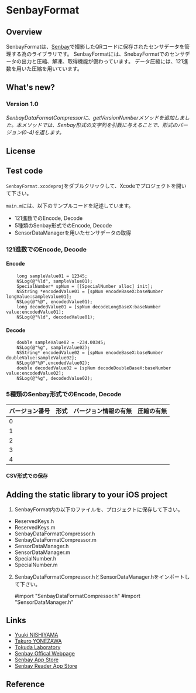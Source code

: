 # SenbayFormat

## Overview
SenbayFormatは、[Senbay](http://www.senbay.info "Senbay")で撮影したQRコードに保存されたセンサデータを管理する為のライブラリです。
SenbayFormatには、SnebayFormatでのセンサデータの出力と圧縮、解凍、取得機能が備わっています。
データ圧縮には、121進数を用いた圧縮を用いています。

## What's new?
### Version 1.0
_SenbayDataFormatCompressorに、getVersionNumberメソッドを追加しました。本メソッドでは、Senbay形式の文字列を引数に与えることで、形式のバージョン(0-4)を返します。_


## License


## Test code
`SenbayFormat.xcodeproj`をダブルクリックして、Xcodeでプロジェクトを開いて下さい。

`main.m`には、以下のサンプルコードを記述しています。

* 121進数でのEncode, Decode
* 5種類のSenbay形式でのEncode, Decode
* SensorDataManagerを用いたセンサデータの取得


### 121進数でのEncode, Decode
#### Encode
        long sampleValue01 = 12345;
        NSLog(@"%ld", sampleValue01);
        SpecialNumber* spNum = [[SpecialNumber alloc] init];
        NSString *encodedValue01 = [spNum encodeBaseX:baseNumber longValue:sampleValue01];
        NSLog(@"%@", encodedValue01);
        long decodedValue01 = [spNum decodeLongBaseX:baseNumber value:encodedValue01];
        NSLog(@"%ld", decodedValue01);

#### Decode
        double sampleValue02 = -234.00345;
        NSLog(@"%g", sampleValue02);
        NSString* encodedValue02 = [spNum encodeBaseX:baseNumber doubleValue:sampleValue02];
        NSLog(@"%@",encodedValue02);
        double decodedValue02 = [spNum decodeDoubleBaseX:baseNumber value:encodedValue02];
        NSLog(@"%g", decodedValue02);


### 5種類のSenbay形式でのEncode, Decode
|バージョン番号|形式|バージョン情報の有無|圧縮の有無|
|---|---|---|---|
|0||||
|1||||
|2||||
|3||||
|4||||



#### CSV形式での保存


## Adding the static library to your iOS project
1. SenbayFormat内の以下のファイルを、プロジェクトに保存して下さい。

* ReservedKeys.h
* ReservedKeys.m
* SenbayDataFormatCompressor.h
* SenbayDataFormatCompressor.m
* SensorDataManager.h
* SensorDataManager.m
* SpecialNumber.h
* SpecialNumber.m


2. SenbayDataFormatCompressor.hとSensorDataManager.hをインポートして下さい。

    #import "SenbayDataFormatCompressor.h" 
    #import "SensorDataManager.h"


## Links
* [Yuuki NISHIYAMA](http://www.ht.sfc.keio.ac.jp/~tetujin "Yuuki NISHIYAMA")
* [Takuro YONEZAWA](http://www.ht.sfc.keio.ac.jp/~takuro "Takuro YONEZAWA")
* [Tokuda Laboratory](http://www.ht.sfc.keio.ac.jp "Tokuda Laboratory")
* [Senbay Offical Webpage](http://www.senbay.info "Senbay")
* [Senbay App Store](https://itunes.apple.com/jp/app/id975034760 "App Store")
* [Senbay Reader App Store](https://itunes.apple.com/jp/app/senbay-reader-senbayde-cuo/id975073024?mt=8 "App Store")


## Reference
